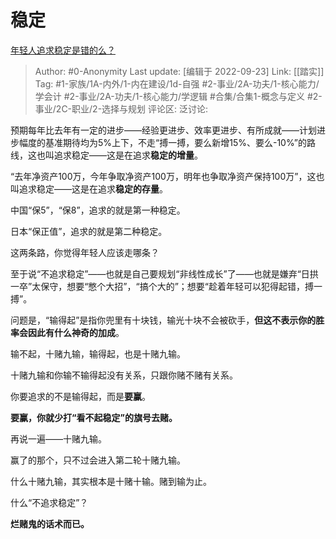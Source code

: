 # 稳定
[年轻人追求稳定是错的么？](https://www.zhihu.com/question/318527421/answer/2685660639)

> Author: #0-Anonymity
> Last update: [编辑于 2022-09-23]
> Link: [[踏实]]
> Tag: #1-家族/1A-内外/1-内在建设/1d-自强 #2-事业/2A-功夫/1-核心能力/学会计 #2-事业/2A-功夫/1-核心能力/学逻辑 #合集/合集1-概念与定义 #2-事业/2C-职业/2-选择与规划
> 评论区:
> 泛讨论:

预期每年比去年有一定的进步——经验更进步、效率更进步、有所成就——计划进步幅度的基准期待均为5%上下，不走“搏一搏，要么新增15%、要么-10%”的路线，这也叫追求稳定——这是在追求**稳定的增量**。

“去年净资产100万，今年争取净资产100万，明年也争取净资产保持100万”，这也叫追求稳定——这是在追求**稳定的存量**。

中国“保5”，“保8”，追求的就是第一种稳定。

日本“保正值”，追求的就是第二种稳定。

这两条路，你觉得年轻人应该走哪条？

至于说“不追求稳定”——也就是自己要规划“非线性成长”了——也就是嫌弃“日拱一卒”太保守，想要“憋个大招”，“搞个大的”；想要“趁着年轻可以犯得起错，搏一搏”。

问题是，“输得起”是指你兜里有十块钱，输光十块不会被砍手，**但这不表示你的胜率会因此有什么神奇的加成**。

输不起，十赌九输，输得起，也是十赌九输。

十赌九输和你输不输得起没有关系，只跟你赌不赌有关系。

你要追求的不是输得起，而是**要赢**。

**要赢，你就少打“看不起稳定”的旗号去赌。**

再说一遍——十赌九输。

赢了的那个，只不过会进入第二轮十赌九输。

什么十赌九输，其实根本是十赌十输。赌到输为止。

什么“不追求稳定”？

**烂赌鬼的话术而已。**
